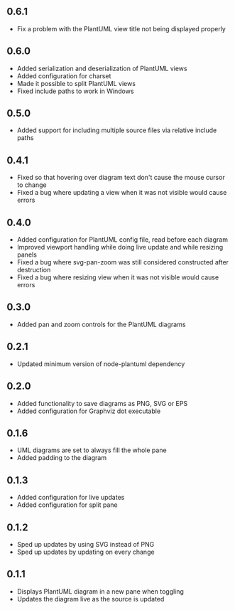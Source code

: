 ## 0.6.1
* Fix a problem with the PlantUML view title not being displayed properly

## 0.6.0
* Added serialization and deserialization of PlantUML views
* Added configuration for charset
* Made it possible to split PlantUML views
* Fixed include paths to work in Windows

## 0.5.0
* Added support for including multiple source files via relative include paths

## 0.4.1
* Fixed so that hovering over diagram text don't cause the mouse cursor to change
* Fixed a bug where updating a view when it was not visible would cause errors

## 0.4.0
* Added configuration for PlantUML config file, read before each diagram
* Improved viewport handling while doing live update and while resizing panels
* Fixed a bug where svg-pan-zoom was still considered constructed after destruction
* Fixed a bug where resizing view when it was not visible would cause errors

## 0.3.0
* Added pan and zoom controls for the PlantUML diagrams

## 0.2.1
* Updated minimum version of node-plantuml dependency

## 0.2.0
* Added functionality to save diagrams as PNG, SVG or EPS
* Added configuration for Graphviz dot executable

## 0.1.6
* UML diagrams are set to always fill the whole pane
* Added padding to the diagram

## 0.1.3
* Added configuration for live updates
* Added configuration for split pane

## 0.1.2
* Sped up updates by using SVG instead of PNG
* Sped up updates by updating on every change

## 0.1.1
* Displays PlantUML diagram in a new pane when toggling
* Updates the diagram live as the source is updated
